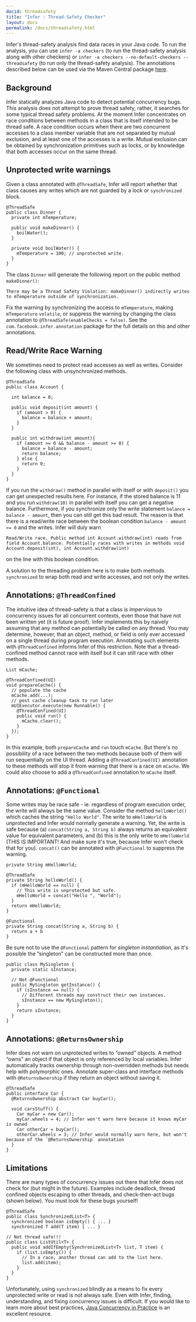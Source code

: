 ```yaml
---
docid: threadsafety
title: "Infer : Thread-Safety Checker"
layout: docs
permalink: /docs/threadsafety.html
---
```


Infer's thread-safety analysis find data races in your Java code. 
To run the analysis, you can use `infer -a checkers` (to run the thread-safety analysis along with other checkers) or `infer -a checkers --no-default-checkers --threadsafety` (to run only the thread-safety analysis).
The annotations described below can be used via the Maven Central package [here](https://maven-repository.com/artifact/com.facebook.infer.annotation/infer-annotation/0.10.0.2).

## Background

Infer statically analyzes Java code to detect potential concurrency bugs. This analysis does not attempt to prove thread safety, rather, it searches for some typical thread safety problems. At the moment Infer concentrates on race conditions between methods in a class that is itself intended to be thread safe. A race condition occurs when there are two concurrent accesses to a class member variable that are not separated by mutual exclusion, and at least one of the accesses is a write. Mutual exclusion can be obtained by synchronization primitives such as locks, or by knowledge that both accesses occur on the same thread.

## Unprotected write warnings

Given a class annotated with `@ThreadSafe`, Infer will report whether that class causes any writes which are not guarded by a lock or `synchronized` block.

```
@ThreadSafe
public class Dinner {
  private int mTemperature;
  
  public void makeDinner() {     
    boilWater();
  }

  private void boilWater() {
    mTemperature = 100; // unprotected write.
  }
}
```

The class `Dinner` will generate the following report on the public method `makeDinner()`:

`There may be a Thread Safety Violation: makeDinner() indirectly writes to mTemperature outside of synchronization.`

Fix the warning by synchronizing the access to `mTemperature`, making `mTemperature` `volatile`, or suppress the warning by changing the class annotation to `@ThreadSafe(enableChecks = false)`. See the `com.facebook.infer.annotation` package for the full details on this and other annotations.

## Read/Write Race Warning

We sometimes need to protect read accesses as well as writes. Consider the following class with unsynchronized methods.

```
@ThreadSafe
public class Account {

  int balance = 0;

  public void deposit(int amount) {
    if (amount > 0) {
      balance = balance + amount;
    } 
  }

  public int withdraw(int amount){
    if (amount >= 0 && balance - amount >= 0) {
      balance = balance - amount;
      return balance;
    } else {
      return 0;
    }
  }
}
```

If you run the `withdraw()` method in parallel with itself or with `deposit()` you can get unexpected results here. For instance, if the stored balance is 11 and you run `withdraw(10)` in parallel with itself you can get a negative balance. Furthermore, if you synchronize only the write statement `balance = balance - amount`, then you can still get this bad result. The reason is that there is a read/write race between the boolean condition `balance - amount >= 0` and the writes. Infer will duly warn

`Read/Write race. Public method int Account.withdraw(int) reads from field Account.balance. Potentially races with writes in methods void Account.deposit(int), int Account.withdraw(int)`

on the line with this boolean condition.

A solution to the threading problem here is to make both methods `synchronized` to wrap both read and write accesses, and not only the writes.

## Annotations: `@ThreadConfined`

The intuitive idea of thread-safety is that a class is impervious to concurrency issues for all concurrent contexts, even those that have not been written yet (it is future proof). Infer implements this by naively assuming that any method can potentially be called on any thread. You may determine, however, that an object, method, or field is only ever accessed on a single thread during program execution. Annotating such elements with `@ThreadConfined` informs Infer of this restriction. Note that a thread-confined method cannot race with itself but it can still race with other methods.

```
List mCache;

@ThreadConfined(UI)
void prepareCache() {
  // populate the cache
  mCache.add(...);
  // post cache cleanup task to run later
  mUIExecutor.execute(new Runnable() {
    @ThreadConfined(UI)
    public void run() {
      mCache.clear();
    }
  });
}
```
In this example, both `prepareCache` and `run` touch `mCache`. But there's no possibility of a race between the two methods because both of them will run sequentially on the UI thread. Adding a `@ThreadConfined(UI)` annotation to these methods will stop it from warning that there is a race on `mCache`. We could also choose to add a `@ThreadConfined` annotation to `mCache` itself.

## Annotations: `@Functional`
Some writes may be race safe - ie. regardless of program execution order, the write will always be the same value. Consider the method `helloWorld()` which caches the string `"Hello World"`. The write to `mHelloWorld` is unprotected and Infer would normally generate a warning. Yet, the write is safe because (a) `concat(String a, String b)` always returns an equivalent value for equivalent parameters, and (b) this is the only write to `mHelloWorld` (THIS IS IMPORTANT! And make sure it's true, because Infer won't check that for you). `concat()` can be annotated with `@Functional` to suppress the warning.

```
private String mHelloWorld;

@ThreadSafe
private String helloWorld() {
  if (mHelloWorld == null) {
    // This write is unprotected but safe.
    mHelloWorld = concat("Hello ", "World");
  }
  return mHelloWorld;
}

@Functional
private String concat(String a, String b) {
  return a + b
}
```

Be sure not to use the `@Functional` pattern for *singleton instantiation*, as it's possible the “singleton” can be constructed more than once.

```
public class MySingleton {
  private static sInstance;

  // Not @Functional
  public MySingleton getInstance() {
    if (sInstance == null) {
      // Different threads may construct their own instances.
      sInstance == new MySingleton();
    }
    return sInstance;
  }
}
```

## Annotations: `@ReturnsOwnership`
Infer does not warn on unprotected writes to “owned” objects. A method “owns” an object if that object is only referenced by local variables. Infer automatically tracks ownership through non-overridden methods but needs help with polymorphic ones. Annotate super-class and interface methods with `@ReturnsOwnership` if they return an object without saving it.

```
@ThreadSafe
public interface Car {
  @ReturnsOwnership abstract Car buyCar();
  
  void carsStuff() {
    Car myCar = new Car();
    myCar.wheels = 4; // Infer won't warn here because it knows myCar is owned
    Car otherCar = buyCar();
    otherCar.wheels = 3; // Infer would normally warn here, but won't because of the `@ReturnsOwnership` annotation
  }
}
```

## Limitations
There are many types of concurrency issues out there that Infer does not check for (but might in the future). Examples include deadlock, thread confined objects escaping to other threads, and check-then-act bugs (shown below). You must look for these bugs yourself!

```
@ThreadSafe
public class SynchronizedList<T> {
  synchronized boolean isEmpty() { ... }
  synchronized T add(T item) { ... }
  
// Not thread safe!!!
public class ListUtil<T> {
  public void addIfEmpty(SynchronizedList<T> list, T item) {
    if (list.isEmpty()) {
      // In a race, another thread can add to the list here. 
      list.add(item);
    }
  }
}
```
Unfortunately, using `synchronized` blindly as a means to fix every unprotected write or read is not always safe. Even with Infer, finding, understanding, and fixing concurrency issues is difficult. If you would like to learn more about best practices, [Java Concurrency in Practice](http://jcip.net/) is an excellent resource.
